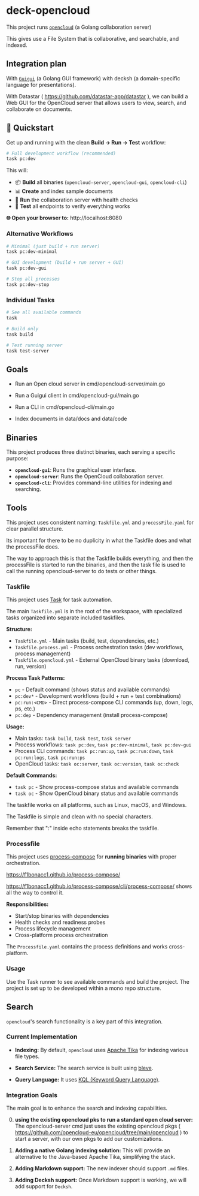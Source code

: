 # deck-opencloud


This project runs [`opencloud`](https://github.com/opencloud-eu/opencloud) (a Golang collaboration server) 

This gives use a File System that is collaborative, and searchable, and indexed.

## Integration plan

With [`Guigui`](https://github.com/hajimehoshi/guigui) (a Golang GUI framework) with decksh (a domain-specific language for presentations).

With Datastar ( https://github.com/datastar-app/datastar ), we can build a Web GUI for the OpenCloud server that allows users to view, search, and collaborate on documents. 

## 🚀 Quickstart

Get up and running with the clean **Build → Run → Test** workflow:

```bash
# Full development workflow (recommended)
task pc:dev
```

This will:
- 📦 **Build** all binaries (`opencloud-server`, `opencloud-gui`, `opencloud-cli`)
- 📊 **Create** and index sample documents
- 🚀 **Run** the collaboration server with health checks
- 🧪 **Test** all endpoints to verify everything works

**🌐 Open your browser to:** http://localhost:8080

### Alternative Workflows

```bash
# Minimal (just build + run server)
task pc:dev-minimal

# GUI development (build + run server + GUI)
task pc:dev-gui

# Stop all processes
task pc:dev-stop
```

### Individual Tasks

```bash
# See all available commands
task

# Build only
task build

# Test running server
task test-server
```

## Goals

- Run an Open cloud server in cmd/opencloud-server/main.go
- Run a Guigui client in cmd/opencloud-gui/main.go 
- Run a CLI in cmd/opencloud-cli/main.go

- Index documents in data/docs and data/code


## Binaries

This project produces three distinct binaries, each serving a specific purpose:

*   **`opencloud-gui`**: Runs the graphical user interface.
*   **`opencloud-server`**: Runs the OpenCloud collaboration server.
*   **`opencloud-cli`**: Provides command-line utilities for indexing and searching.

## Tools

This project uses consistent naming: `Taskfile.yml` and `processFile.yaml` for clear parallel structure.

Its important for there to be no duplicity in what the Taskfile does and what the processFile does.

The way to approach this is that the Taskfile builds everything, and then the processFile is started to run the binaries, and then the task file is used to call the running opencloud-server to do tests or other things.


### Taskfile

This project uses [Task](https://taskfile.dev/) for task automation.

The main `Taskfile.yml` is in the root of the workspace, with specialized tasks organized into separate included taskfiles.

**Structure:**
- `Taskfile.yml` - Main tasks (build, test, dependencies, etc.)
- `Taskfile.process.yml` - Process orchestration tasks (dev workflows, process management)
- `Taskfile.opencloud.yml` - External OpenCloud binary tasks (download, run, version)

**Process Task Patterns:**
- `pc` - Default command (shows status and available commands)
- `pc:dev*` - Development workflows (build + run + test combinations)
- `pc:run:<CMD>` - Direct process-compose CLI commands (up, down, logs, ps, etc.)
- `pc:dep` - Dependency management (install process-compose)

**Usage:**
- Main tasks: `task build`, `task test`, `task server`
- Process workflows: `task pc:dev`, `task pc:dev-minimal`, `task pc:dev-gui`
- Process CLI commands: `task pc:run:up`, `task pc:run:down`, `task pc:run:logs`, `task pc:run:ps`
- OpenCloud tasks: `task oc:server`, `task oc:version`, `task oc:check`

**Default Commands:**
- `task pc` - Show process-compose status and available commands
- `task oc` - Show OpenCloud binary status and available commands

The taskfile works on all platforms, such as Linux, macOS, and Windows.

The Taskfile is simple and clean with no special characters.

Remember that ":" inside echo statements breaks the taskfile.

### Processfile

This project uses [process-compose](https://github.com/F1bonacc1/process-compose) for **running binaries** with proper orchestration.

https://f1bonacc1.github.io/process-compose/

https://f1bonacc1.github.io/process-compose/cli/process-compose/ shows all the way to control it.



**Responsibilities:**
- Start/stop binaries with dependencies
- Health checks and readiness probes
- Process lifecycle management
- Cross-platform process orchestration

The `Processfile.yaml` contains the process definitions and works cross-platform.

### Usage

Use the Task runner to see available commands and build the project. The project is set up to be developed within a mono repo structure.

## Search

`opencloud`'s search functionality is a key part of this integration.

### Current Implementation

- **Indexing:** By default, `opencloud` uses [Apache Tika](https://docs.opencloud.eu/docs/dev/server/Services/search/Search-info/) for indexing various file types.

- **Search Service:** The search service is built using [bleve](https://github.com/opencloud-eu/opencloud/tree/main/services/search).

- **Query Language:** It uses [KQL (Keyword Query Language)](https://github.com/opencloud-eu/opencloud/tree/main/pkg/kql).

### Integration Goals

The main goal is to enhance the search and indexing capabilities.

0. **using the existing opencloud pks to run a standard open cloud server:** The opencloud-server cmd just uses the existing opencloud pkgs ( https://github.com/opencloud-eu/opencloud/tree/main/opencloud ) to start a server, with our own pkgs to add our customizations.

1.  **Adding a native Golang indexing solution:** This will provide an alternative to the Java-based Apache Tika, simplifying the stack.

2.  **Adding Markdown support:** The new indexer should support `.md` files.

3.  **Adding Decksh support:** Once Markdown support is working, we will add support for `Decksh`.

